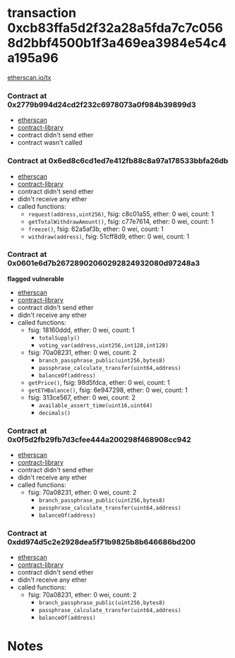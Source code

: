 # transaction 0xcb83ffa5d2f32a28a5fda7c7c0568d2bbf4500b1f3a469ea3984e54c4a195a96

[etherscan.io/tx](https://etherscan.io/tx/0xcb83ffa5d2f32a28a5fda7c7c0568d2bbf4500b1f3a469ea3984e54c4a195a96)


### Contract at 0x2779b994d24cd2f232c6978073a0f984b39899d3

* [etherscan](https://etherscan.io/address/0x2779b994d24cd2f232c6978073a0f984b39899d3)
* [contract-library](https://contract-library.com/contracts/Ethereum/2779b994d24cd2f232c6978073a0f984b39899d3)
* contract didn't send ether
* contract wasn't called


### Contract at 0x6ed8c6cd1ed7e412fb88c8a97a178533bbfa26db

* [etherscan](https://etherscan.io/address/0x6ed8c6cd1ed7e412fb88c8a97a178533bbfa26db)
* [contract-library](https://contract-library.com/contracts/Ethereum/6ed8c6cd1ed7e412fb88c8a97a178533bbfa26db)
* contract didn't send ether
* didn't receive any ether
* called functions:
    * `request(address,uint256)`, fsig: c8c01a55, ether: 0 wei, count: 1
    * `getTotalWithdrawAmount()`, fsig: c77e7614, ether: 0 wei, count: 1
    * `freeze()`, fsig: 62a5af3b, ether: 0 wei, count: 1
    * `withdraw(address)`, fsig: 51cff8d9, ether: 0 wei, count: 1


### Contract at 0x0601e6d7b26728902060292824932080d97248a3

**flagged vulnerable**

* [etherscan](https://etherscan.io/address/0x0601e6d7b26728902060292824932080d97248a3)
* [contract-library](https://contract-library.com/contracts/Ethereum/0601e6d7b26728902060292824932080d97248a3)
* contract didn't send ether
* didn't receive any ether
* called functions:
    * fsig: 18160ddd, ether: 0 wei, count: 1
        * `totalSupply()`
        * `voting_var(address,uint256,int128,int128)`
    * fsig: 70a08231, ether: 0 wei, count: 2
        * `branch_passphrase_public(uint256,bytes8)`
        * `passphrase_calculate_transfer(uint64,address)`
        * `balanceOf(address)`
    * `getPrice()`, fsig: 98d5fdca, ether: 0 wei, count: 1
    * `getETHBalance()`, fsig: 6e947298, ether: 0 wei, count: 1
    * fsig: 313ce567, ether: 0 wei, count: 2
        * `available_assert_time(uint16,uint64)`
        * `decimals()`


### Contract at 0x0f5d2fb29fb7d3cfee444a200298f468908cc942

* [etherscan](https://etherscan.io/address/0x0f5d2fb29fb7d3cfee444a200298f468908cc942)
* [contract-library](https://contract-library.com/contracts/Ethereum/0f5d2fb29fb7d3cfee444a200298f468908cc942)
* contract didn't send ether
* didn't receive any ether
* called functions:
    * fsig: 70a08231, ether: 0 wei, count: 2
        * `branch_passphrase_public(uint256,bytes8)`
        * `passphrase_calculate_transfer(uint64,address)`
        * `balanceOf(address)`


### Contract at 0xdd974d5c2e2928dea5f71b9825b8b646686bd200

* [etherscan](https://etherscan.io/address/0xdd974d5c2e2928dea5f71b9825b8b646686bd200)
* [contract-library](https://contract-library.com/contracts/Ethereum/dd974d5c2e2928dea5f71b9825b8b646686bd200)
* contract didn't send ether
* didn't receive any ether
* called functions:
    * fsig: 70a08231, ether: 0 wei, count: 2
        * `branch_passphrase_public(uint256,bytes8)`
        * `passphrase_calculate_transfer(uint64,address)`
        * `balanceOf(address)`

# Notes

